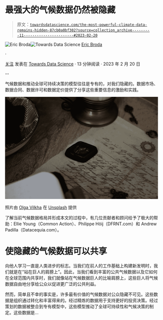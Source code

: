 # 最强大的气候数据仍然被隐藏

> 原文：[`towardsdatascience.com/the-most-powerful-climate-data-remains-hidden-87cb0a0bf302?source=collection_archive---------11-----------------------#2023-02-20`](https://towardsdatascience.com/the-most-powerful-climate-data-remains-hidden-87cb0a0bf302?source=collection_archive---------11-----------------------#2023-02-20)

[](https://medium.com/@ericbroda?source=post_page-----87cb0a0bf302--------------------------------)![Eric Broda](https://medium.com/@ericbroda?source=post_page-----87cb0a0bf302--------------------------------)[](https://towardsdatascience.com/?source=post_page-----87cb0a0bf302--------------------------------)![Towards Data Science](https://towardsdatascience.com/?source=post_page-----87cb0a0bf302--------------------------------) [Eric Broda](https://medium.com/@ericbroda?source=post_page-----87cb0a0bf302--------------------------------)

·

[关注](https://medium.com/m/signin?actionUrl=https%3A%2F%2Fmedium.com%2F_%2Fsubscribe%2Fuser%2F9eab94e66722&operation=register&redirect=https%3A%2F%2Ftowardsdatascience.com%2Fthe-most-powerful-climate-data-remains-hidden-87cb0a0bf302&user=Eric+Broda&userId=9eab94e66722&source=post_page-9eab94e66722----87cb0a0bf302---------------------post_header-----------) 发表在 [Towards Data Science](https://towardsdatascience.com/?source=post_page-----87cb0a0bf302--------------------------------) · 13 分钟阅读 · 2023 年 2 月 20 日 [](https://medium.com/m/signin?actionUrl=https%3A%2F%2Fmedium.com%2F_%2Fvote%2Ftowards-data-science%2F87cb0a0bf302&operation=register&redirect=https%3A%2F%2Ftowardsdatascience.com%2Fthe-most-powerful-climate-data-remains-hidden-87cb0a0bf302&user=Eric+Broda&userId=9eab94e66722&source=-----87cb0a0bf302---------------------clap_footer-----------)

--

[](https://medium.com/m/signin?actionUrl=https%3A%2F%2Fmedium.com%2F_%2Fbookmark%2Fp%2F87cb0a0bf302&operation=register&redirect=https%3A%2F%2Ftowardsdatascience.com%2Fthe-most-powerful-climate-data-remains-hidden-87cb0a0bf302&source=-----87cb0a0bf302---------------------bookmark_footer-----------)

气候数据和推动全球可持续决策的模型往往是专有的，对我们隐藏的。数据市场、数据合同、数据许可和数据定价提供了分享这些重要信息的激励和实践。

![](img/cd3434155179f294000534a426728db0.png)

照片由 [Olga Vilkha](https://unsplash.com/@vilkha_olga?utm_source=unsplash&utm_medium=referral&utm_content=creditCopyText) 在 [Unsplash](https://unsplash.com/s/photos/stamp-official?utm_source=unsplash&utm_medium=referral&utm_content=creditCopyText) 提供

了解当前气候数据格局并形成本文的过程中，有几位贡献者和顾问给予了极大的帮助：Ellie Young（Common Action）、Philippe Höij（DFRNT.com）和 Andrew Padilla（Datacequia.com）。

# 使隐藏的气候数据可以共享

向他人学习一直是人类进步的标志。当我们在前人的工作基础上构建新发明时，我们就是在“站在巨人的肩膀上”。因此，当我们看到丰富的公共气候数据以及它如何在全球范围内共享时，我们就像站在气候数据巨人的比喻肩膀上，这些巨人将气候数据自由地分享给公众以促进更广泛的公共利益。

然而，简单且不幸的事实是，许多最有价值的气候数据对公众隐藏不可见。这些数据是组织通过转化和丰富得来的。经过精炼的数据用于支持更好的投资决策。经过策划的数据被整合到专有模型中，这些模型推动了全球可持续性和气候决策的制定。这些数据是…
